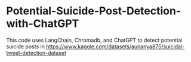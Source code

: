 # Potential-Suicide-Post-Detection-with-ChatGPT
This code uses LangChain, Chromadb, and ChatGPT to detect potential suicide posts in https://www.kaggle.com/datasets/aunanya875/suicidal-tweet-detection-dataset
